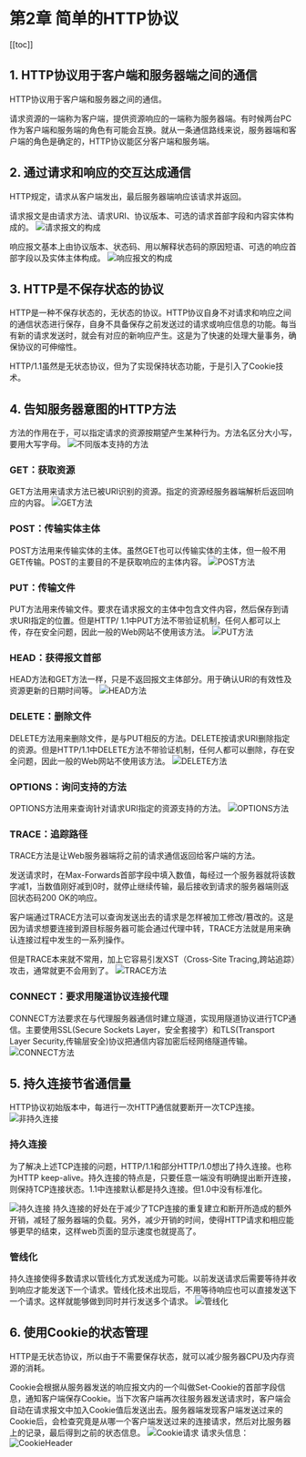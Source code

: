 # 第2章 简单的HTTP协议

[[toc]]

## 1. HTTP协议用于客户端和服务器端之间的通信
HTTP协议用于客户端和服务器之间的通信。

请求资源的一端称为客户端，提供资源响应的一端称为服务器端。有时候两台PC作为客户端和服务端的角色有可能会互换。就从一条通信路线来说，服务器端和客户端的角色是确定的，HTTP协议能区分客户端和服务端。

## 2. 通过请求和响应的交互达成通信
HTTP规定，请求从客户端发出，最后服务器端响应该请求并返回。

请求报文是由请求方法、请求URI、协议版本、可选的请求首部字段和内容实体构成的。
![请求报文的构成](/Blog/images/HTTP图解/2请求报文的构成.png)

响应报文基本上由协议版本、状态码、用以解释状态码的原因短语、可选的响应首部字段以及实体主体构成。
![响应报文的构成](/Blog/images/HTTP图解/2响应报文的构成.png)

## 3. HTTP是不保存状态的协议
HTTP是一种不保存状态的，无状态的协议。HTTP协议自身不对请求和响应之间的通信状态进行保存，自身不具备保存之前发送过的请求或响应信息的功能。每当有新的请求发送时，就会有对应的新响应产生。这是为了快速的处理大量事务，确保协议的可伸缩性。

HTTP/1.1虽然是无状态协议，但为了实现保持状态功能，于是引入了Cookie技术。

## 4. 告知服务器意图的HTTP方法
方法的作用在于，可以指定请求的资源按期望产生某种行为。方法名区分大小写，要用大写字母。
![不同版本支持的方法](/Blog/images/HTTP图解/2不同版本支持的方法.png)

### GET：获取资源
GET方法用来请求方法已被URI识别的资源。指定的资源经服务器端解析后返回响应的内容。
![GET方法](/Blog/images/HTTP图解/2GET方法.png)

### POST：传输实体主体
POST方法用来传输实体的主体。虽然GET也可以传输实体的主体，但一般不用GET传输。POST的主要目的不是获取响应的主体内容。
![POST方法](/Blog/images/HTTP图解/2POST方法.png)

### PUT：传输文件
PUT方法用来传输文件。要求在请求报文的主体中包含文件内容，然后保存到请求URI指定的位置。但是HTTP/  1.1中PUT方法不带验证机制，任何人都可以上传，存在安全问题，因此一般的Web网站不使用该方法。
![PUT方法](/Blog/images/HTTP图解/2PUT方法.png)

### HEAD：获得报文首部
HEAD方法和GET方法一样，只是不返回报文主体部分。用于确认URI的有效性及资源更新的日期时间等。
![HEAD方法](/Blog/images/HTTP图解/2HEAD方法.png)

### DELETE：删除文件
DELETE方法用来删除文件，是与PUT相反的方法。DELETE按请求URI删除指定的资源。但是HTTP/1.1中DELETE方法不带验证机制，任何人都可以删除，存在安全问题，因此一般的Web网站不使用该方法。
![DELETE方法](/Blog/images/HTTP图解/2DELETE方法.png)

### OPTIONS：询问支持的方法
OPTIONS方法用来查询针对请求URI指定的资源支持的方法。
![OPTIONS方法](/Blog/images/HTTP图解/2OPTIONS方法.png)

### TRACE：追踪路径
TRACE方法是让Web服务器端将之前的请求通信返回给客户端的方法。

发送请求时，在Max-Forwards首部字段中填入数值，每经过一个服务器就将该数字减1，当数值刚好减到0时，就停止继续传输，最后接收到请求的服务器端则返回状态码200 OK的响应。

客户端通过TRACE方法可以查询发送出去的请求是怎样被加工修改/篡改的。这是因为请求想要连接到源目标服务器可能会通过代理中转，TRACE方法就是用来确认连接过程中发生的一系列操作。

但是TRACE本来就不常用，加上它容易引发XST（Cross-Site Tracing,跨站追踪）攻击，通常就更不会用到了。
![TRACE方法](/Blog/images/HTTP图解/2TRACE方法.png)

### CONNECT：要求用隧道协议连接代理
CONNECT方法要求在与代理服务器通信时建立隧道，实现用隧道协议进行TCP通信。主要使用SSL(Secure Sockets Layer，安全套接字）和TLS(Transport Layer Security,传输层安全)协议把通信内容加密后经网络隧道传输。
![CONNECT方法](/Blog/images/HTTP图解/2CONNECT方法.png)

## 5. 持久连接节省通信量
HTTP协议初始版本中，每进行一次HTTP通信就要断开一次TCP连接。
![非持久连接](/Blog/images/HTTP图解/2非持久连接.png)


### 持久连接
为了解决上述TCP连接的问题，HTTP/1.1和部分HTTP/1.0想出了持久连接。也称为HTTP keep-alive。持久连接的特点是，只要任意一端没有明确提出断开连接，则保持TCP连接状态。1.1中连接默认都是持久连接。但1.0中没有标准化。

![持久连接](/Blog/images/HTTP图解/2持久连接.png)
持久连接的好处在于减少了TCP连接的重复建立和断开所造成的额外开销，减轻了服务器端的负载。另外，减少开销的时间，使得HTTP请求和相应能够更早的结束，这样web页面的显示速度也就提高了。

### 管线化
持久连接使得多数请求以管线化方式发送成为可能。以前发送请求后需要等待并收到响应才能发送下一个请求。管线化技术出现后，不用等待响应也可以直接发送下一个请求。这样就能够做到同时并行发送多个请求。
![管线化](/Blog/images/HTTP图解/2管线化.png)

## 6. 使用Cookie的状态管理
HTTP是无状态协议，所以由于不需要保存状态，就可以减少服务器CPU及内存资源的消耗。

Cookie会根据从服务器发送的响应报文内的一个叫做Set-Cookie的首部字段信息，通知客户端保存Cookie。当下次客户端再次往服务器发送请求时，客户端会自动在请求报文中加入Cookie值后发送出去。服务器端发现客户端发送过来的Cookie后，会检查究竟是从哪一个客户端发送过来的连接请求，然后对比服务器上的记录，最后得到之前的状态信息。
![Cookie请求](/Blog/images/HTTP图解/2Cookie请求.png)
请求头信息：
![CookieHeader](/Blog/images/HTTP图解/2CookieHeader.png)
